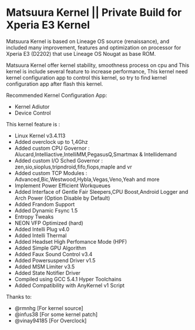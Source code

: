 # Matsuura Kernel || Private Build for Xperia E3 Kernel

Matsuura Kernel is based on Lineage OS source (renaissance), and included many improvement, features and optimization on processor for Xperia E3 (D2202) that use Lineage OS Nougat as base ROM. 

Matsuura Kernel offer kernel stability, smoothness process on cpu and This kernel is include several feature to increase performance, This kernel need kernel configuration app to control this kernel, so try to find kernel configuration app after flash this kernel.

Recommended Kernel Configuration App:
- Kernel Adiutor 
- Device Control

This kernel feature is :
- Linux Kernel v3.4.113
- Added overclock up to 1,4Ghz
- Added custom CPU Governor 
: Alucard,Intelliactive,IntelliMM,PegasusQ,Smartmax & Intellidemand
- Added custom I/O Sched Governor 
: zen,sio,sioplus,tripndroid,fifo,fiops,maple and vr
- Added custom TCP Modules
: Advanced,Bic,Westwood,Hybla,Vegas,Veno,Yeah and more
- Implement Power Efficient Workqueues
- Added Interface of Gentle Fair Sleepers,CPU Boost,Android Logger and Arch Power (Option Disable by Default)
- Added Frandom Support
- Added Dynamic Fsync 1.5
- Entropy Tweaks
- NEON VFP Optimized (hard)
- Added Intelli Plug v4.0
- Added Intelli Thermal
- Added Headset High Perfomance Mode (HPF)
- Added Simple GPU Algorithm
- Added Faux Sound Control v3.4
- Added Powersuspend Driver v1.5
- Added MSM Limiter v3.5
- Added State Notifier Driver
- Compiled using GCC 5.4.1 Hyper Toolchains
- Added Compatibility with AnyKernel v1 Script

Thanks to: 
- @rmnhg      [For kernel source] 
- @infus38    [For some kernel patch] 
- @vinay94185 [For Overclock]
